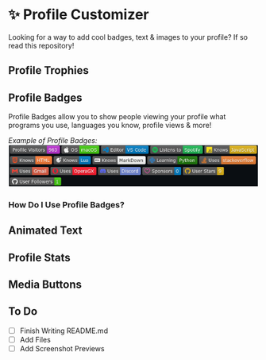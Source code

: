 # ✨ Profile Customizer
Looking for a way to add cool badges, text &amp; images to your profile? If so read this repository!

## Profile Trophies

## Profile Badges
Profile Badges allow you to show people viewing your profile what programs you use, languages you know, profile views & more!

*Example of Profile Badges:*
![Profile Badges Example](Screenshots/badges_example.png)

### How Do I Use Profile Badges?

## Animated Text

## Profile Stats

## Media Buttons

## To Do
- [ ] Finish Writing README.md
- [ ] Add Files
- [ ] Add Screenshot Previews
